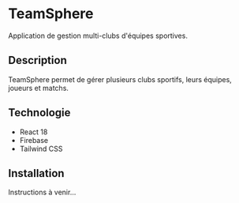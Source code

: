 # TeamSphere

Application de gestion multi-clubs d'équipes sportives.

## Description

TeamSphere permet de gérer plusieurs clubs sportifs, leurs équipes, joueurs et matchs.

## Technologie

- React 18
- Firebase
- Tailwind CSS

## Installation

Instructions à venir...
